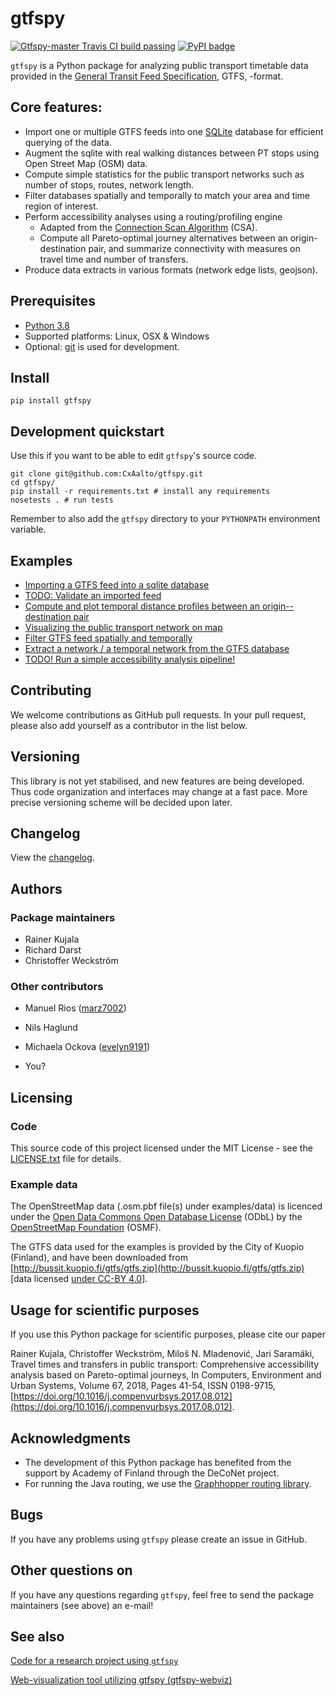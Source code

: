 # gtfspy  

[![Gtfspy-master Travis CI build passing](https://api.travis-ci.org/CxAalto/gtfspy.svg?branch=master)](https://travis-ci.org/CxAalto/gtfspy)
[![PyPI badge](https://badge.fury.io/py/gtfspy.svg)](https://pypi.python.org/pypi/gtfspy/)


``gtfspy`` is a Python package for analyzing public transport timetable data provided in the [General Transit Feed Specification](https://developers.google.com/transit/gtfs/), GTFS, -format.

## Core features:
* Import one or multiple GTFS feeds into one [SQLite](https://www.sqlite.org/) database for efficient querying of the data.
* Augment the sqlite with real walking distances between PT stops using Open Street Map (OSM) data.
* Compute simple statistics for the public transport networks such as number of stops, routes, network length.
* Filter databases spatially and temporally to match your area and time region of interest.
* Perform accessibility analyses using a routing/profiling engine
    - Adapted from the [Connection Scan Algorithm](http://i11www.iti.uni-karlsruhe.de/extra/publications/dpsw-isftr-13.pdf) (CSA).
    - Compute all Pareto-optimal journey alternatives between an origin-destination pair, and summarize connectivity with measures on travel time and number of transfers.
* Produce data extracts in various formats (network edge lists, geojson). 


## Prerequisites
* [Python 3.8](https://www.python.org/)
* Supported platforms: Linux, OSX & Windows
* Optional: [git](https://git-scm.com/) is used for development.


## Install

```
pip install gtfspy
```

## Development quickstart

Use this if you want to be able to edit ``gtfspy``'s source code.

```
git clone git@github.com:CxAalto/gtfspy.git
cd gtfspy/
pip install -r requirements.txt # install any requirements
nosetests . # run tests
```

Remember to also add the ``gtfspy`` directory to your ``PYTHONPATH`` environment variable.

## Examples
- [Importing a GTFS feed into a sqlite database](examples/example_import.py)
- [TODO: Validate an imported feed](examples/example_validation.py)
- [Compute and plot temporal distance profiles between an origin--destination pair](examples/example_temporal_distance_profile.py)
- [Visualizing the public transport network on map](examples/example_map_visualization.py)
- [Filter GTFS feed spatially and temporally](examples/example_filter.py)
- [Extract a network / a temporal network from the GTFS database](examples/example_export.py)
- [TODO! Run a simple accessibility analysis pipeline!](examples/example_accessibility_analysis.py)


## Contributing

We welcome contributions as GitHub pull requests.
In your pull request, please also add yourself as a contributor in the list below.

## Versioning

This library is not yet stabilised, and new features are being developed. 
Thus code organization and interfaces may change at a fast pace. 
More precise versioning scheme will be decided upon later.

## Changelog

View the [changelog](CHANGELOG.md).

## Authors

### Package maintainers
* Rainer Kujala
* Richard Darst
* Christoffer Weckström

### Other contributors

* Manuel Rios ([marz7002](https://github.com/marz7002))
* Nils Haglund
* Michaela Ockova ([evelyn9191](https://github.com/evelyn9191))

* You?

## Licensing

### Code
This source code of this project licensed under the MIT License - see the [LICENSE.txt](LICENSE.txt) file for details.

### Example data

The OpenStreetMap data (.osm.pbf file(s) under examples/data) is licenced under the [Open Data Commons Open Database License](https://opendatacommons.org/licenses/odbl/) (ODbL) by the [OpenStreetMap Foundation](http://osmfoundation.org/) (OSMF).

The GTFS data used for the examples is provided by the City of Kuopio (Finland), and have been downloaded from [http://bussit.kuopio.fi/gtfs/gtfs.zip](http://bussit.kuopio.fi/gtfs/gtfs.zip) [data licensed [under CC-BY 4.0](https://creativecommons.org/licenses/by/4.0/deed)].


## Usage for scientific purposes

If you use this Python package for scientific purposes, please cite our paper

Rainer Kujala, Christoffer Weckström, Miloš N. Mladenović, Jari Saramäki, Travel times and transfers in public transport: Comprehensive accessibility analysis based on Pareto-optimal journeys, In Computers, Environment and Urban Systems, Volume 67, 2018, Pages 41-54, ISSN 0198-9715, [https://doi.org/10.1016/j.compenvurbsys.2017.08.012](https://doi.org/10.1016/j.compenvurbsys.2017.08.012).


## Acknowledgments

* The development of this Python package has benefited from the support by Academy of Finland through the DeCoNet project.
* For running the Java routing, we use the [Graphhopper routing library](https://github.com/graphhopper/graphhopper).


## Bugs

If you have any problems using ``gtfspy`` please create an issue in GitHub.  

## Other questions on 

If you have any questions regarding ``gtfspy``, feel free to send the package maintainers (see above) an e-mail!

## See also

[Code for a research project using ``gtfspy``](https://github.com/rmkujala/ptn_temporal_distances)

[Web-visualization tool utilizing gtfspy (gtfspy-webviz)](https://github.com/CxAalto/gtfspy-webviz)

